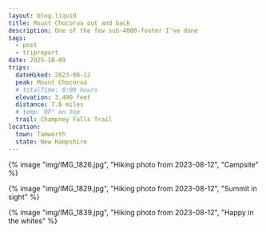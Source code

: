 ```yaml
---
layout: blog.liquid
title: Mount Chocorua out and back
description: One of the few sub-4000-footer I've done
tags: 
  - post
  - tripreport
date: 2025-10-09
trips:
  dateHiked: 2023-08-12
  peak: Mount Chocorua
  # totalTime: 0:00 hours
  elevation: 3,490 feet
  distance: 7.6 miles
  # temp: 0F° on top
  trail: Champney Falls Trail
location: 
  town: Tamworth
  state: New Hampshire
---
```


{% image "img/IMG_1826.jpg", "Hiking photo from 2023-08-12", "Campsite" %}
<!-- {% image "img/IMG_1841.jpg", "Hiking photo from 2023-08-12", "Photo from the hike" %} -->
{% image "img/IMG_1829.jpg", "Hiking photo from 2023-08-12", "Summit in sight" %}

<!-- {% image "img/IMG_1831.jpg", "Hiking photo from 2023-08-12", "Photo from the hike" %} -->


{% image "img/IMG_1839.jpg", "Hiking photo from 2023-08-12", "Happy in the whites" %}

